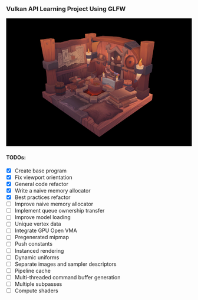 ### Vulkan API Learning Project Using GLFW
![Preview](/preview-viking-room.png)
#### TODOs:
- [x] Create base program
- [x] Fix viewport orientation
- [x] General code refactor
- [x] Write a naive memory allocator
- [x] Best practices refactor
- [ ] Improve naive memory allocator
- [ ] Implement queue ownership transfer
- [ ] Improve model loading
- [ ] Unique vertex data
- [ ] Integrate GPU Open VMA
- [ ] Pregenerated mipmap
- [ ] Push constants
- [ ] Instanced rendering
- [ ] Dynamic uniforms
- [ ] Separate images and sampler descriptors
- [ ] Pipeline cache
- [ ] Multi-threaded command buffer generation
- [ ] Multiple subpasses
- [ ] Compute shaders
